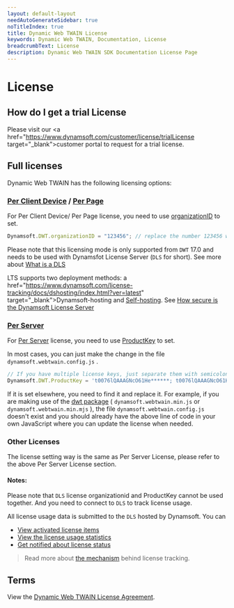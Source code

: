 ```yaml
---
layout: default-layout
needAutoGenerateSidebar: true
noTitleIndex: true
title: Dynamic Web TWAIN License
keywords: Dynamic Web TWAIN, Documentation, License
breadcrumbText: License
description: Dynamic Web TWAIN SDK Documentation License Page
---
```


# License

## How do I get a trial License

Please visit our <a href="https://www.dynamsoft.com/customer/license/trialLicense target="_blank">customer portal</a> to request for a trial license.

## Full licenses

Dynamic Web TWAIN has the following licensing options:

### <a href="https://www.dynamsoft.com/Products/WebTWAIN_License.aspx#per_browser_client" target="_blank">Per Client Device</a> / <a href="https://www.dynamsoft.com/Products/WebTWAIN_License.aspx#per_page" target="_blank">Per Page</a>  

For Per Client Device/ Per Page license, you need to use <a href="{{site.info}}api/Dynamsoft_WebTwainEnv.html#organizationid" target="_blank">organizationID</a> to set.

``` javascript
Dynamsoft.DWT.organizationID = "123456"; // replace the number 123456 with YOUR-ORGANIZATION-ID
```

Please note that this licensing mode is only supported from `DWT` 17.0 and needs to be used with Dynamsfot License Server (`DLS` for short). See more about <a href="https://www.dynamsoft.com/license-tracking/docs/selfhosting/managelts.html?ver=latest" target="_blank">What is a DLS</a>

LTS supports two deployment methods: a href="https://www.dynamsoft.com/license-tracking/docs/dshosting/index.html?ver=latest" target="_blank">Dynamsoft-hosting</a> and <a href="https://www.dynamsoft.com/license-tracking/docs/selfhosting/index.html?ver=latest" target="_blank">Self-hosting</a>. See <a href="https://www.dynamsoft.com/license-server/docs/about/licensefaq.html?ver=latest#how-secure-is-the-dynamsoft-license-server" target="_blank">How secure is the Dynamsoft License Server</a>

###  <a href="https://www.dynamsoft.com/Products/WebTWAIN_License.aspx#per_server" target="_blank">Per Server</a>

For <a href="https://www.dynamsoft.com/Products/WebTWAIN_License.aspx#per_server" target="_blank">Per Server</a> license, you need to use <a href="{{site.info}}api/WebTwain_Util.html#productkey" target="_blank">ProductKey</a> to set.

In most cases, you can just make the change in the file `dynamsoft.webtwain.config.js` .

``` javascript
// If you have multiple license keys, just separate them with semicolons.
Dynamsoft.DWT.ProductKey = 't0076lQAAAGNcO61He******; t0076lQAAAGNcO61He******';
```

If it is set elsewhere, you need to find it and replace it. For example, if you are making use of the <a href="https://www.npmjs.com/package/dwt" target="_blank">dwt package</a>  ( `dynamsoft.webtwain.min.js` or `dynamsoft.webtwain.min.mjs` ), the file `dynamsoft.webtwain.config.js` doesn't exist and you should already have the above line of code in your own JavaScript where you can update the license when needed.

### Other Licenses

The license setting way is the same as Per Server License, please refer to the above Per Server License section.

#### Notes:
Please note that `DLS` license organizationid and ProductKey cannot be used together. And you need to connect to `DLS` to track license usage. 

All license usage data is submitted to the `DLS` hosted by Dynamsoft. You can

* <a href="https://www.dynamsoft.com/license-tracking/docs/common/licenseitems.html" target="_blank">View activated license items</a>
* <a href="https://www.dynamsoft.com/license-tracking/docs/common/statistics.html" target="_blank">View the license usage statistics</a>
* <a href="https://www.dynamsoft.com/license-tracking/docs/common/usagealerts.html" target="_blank">Get notified about license status</a> 

> Read more about <a href="https://www.dynamsoft.com/license-tracking/docs/common/mechanism.html" target="_blank">the mechanism</a> behind license tracking.

## Terms

View the <a href="https://www.dynamsoft.com/Products/WebTwain_license.aspx" target="_blank">Dynamic Web TWAIN License Agreement</a>.


